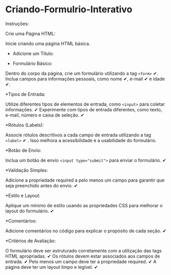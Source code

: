 # Criando-Formulrio-Interativo

Instruções:

Crie uma Página HTML:

Inicie criando uma página HTML básica.

* Adicione um Título:

* Formulário Básico:

Dentro do corpo da página, crie um formulário utilizando a tag `<form>` ✔.
Inclua campos para informações pessoais, como nome ✔, e-mail ✔ e idade ✔.

*Tipos de Entrada:

Utilize diferentes tipos de elementos de entrada, como `<input>` para coletar informações. ✔
Experimente com tipos de entrada diferentes, como texto, e-mail, número e caixa de seleção. ✔

*Rótulos (Labels):

Associe rótulos descritivos a cada campo de entrada utilizando a tag `<label>` ✔ . Isso melhora a acessibilidade e a usabilidade do formulário.

*Botão de Envio:

Inclua um botão de envio `<input type="submit">` para enviar o formulário. ✔

*Validação Simples:

Adicione a propriedade required a pelo menos um campo para garantir que seja preenchido antes do envio. ✔

*Estilo e Layout:

Aplique um mínimo de estilo usando as propriedades CSS para melhorar o layout do formulário. ✔

*Comentários:

Adicione comentários no código para explicar o propósito de cada seção. ✔

*Critérios de Avaliação:

O formulário deve ser estruturado corretamente com a utilização das tags HTML apropriadas. ✔
Os rótulos devem estar associados aos campos de entrada. ✔
Pelo menos um campo deve ter a propriedade required. ✔
A página deve ter um layout limpo e legível. ✔
